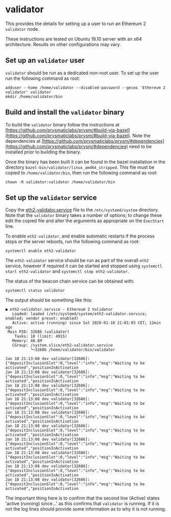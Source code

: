 # validator

This provides the details for setting up a user to run an Ethereum 2 `validator` node.

These instructions are tested on Ubuntu 19.10 server with an x64 architecture.  Results on other configurations may vary.

## Set up an `validator` user

`validator` should be run as a dedicated non-root user.  To set up the user run the following command as root:

```
adduser --home /home/validator --disabled-password --gecos 'Ethereum 2 validator' validator
mkdir /home/validator/bin
```

## Build and install the `validator` binary

To build the `validator` binary follow the instructions at [https://github.com/prysmaticlabs/prysm/#build-via-bazel](https://github.com/prysmaticlabs/prysm/#build-via-bazel).  Note the dependencies at [https://github.com/prysmaticlabs/prysm/#dependencies](https://github.com/prysmaticlabs/prysm/#dependencies) need to be installed prior to building the binary.

Once the binary has been built it can be found in the bazel installation in the directory `bazel-bin/validator/linux_amd64_stripped`.  This file must be copied to `/home/validator/bin`, then run the following command as root:

```
chown -R validator:validator /home/validator/bin
```

## Set up the `validator` service

Copy the [eth2-validator.service](eth2-validator.service) file to the `/etc/systemd/system` directory.  Note that the `validator` binary takes a number of options; to change these edit the copied file and alter the arguments as appropriate on the `ExecStart` line.

To enable `eth2-validator`, and enable automatic restarts if the process stops or the server reboots, run the following command as root:

```
systemctl enable eth2-validator
```

The `eth2-validator` service should be run as part of the overall `eth2` service, however if required it can be started and stopped using `systemctl start eth2-validator` and `systemctl stop eth2-validator`.
  
The status of the beacon chain service can be obtained with:

```
systemctl status validator
```

The output should be something like this:

```
● eth2-validator.service - Ethereum 2 Validator
   Loaded: loaded (/etc/systemd/system/eth2-validator.service; enabled; vendor preset: enabled)
   Active: active (running) since Sat 2020-01-18 21:01:03 CET; 12min ago
 Main PID: 32686 (validator)
    Tasks: 18 (limit: 4915)
   Memory: 48.6M
   CGroup: /system.slice/eth2-validator.service
           └─32686 /home/validator/bin/validator

Jan 18 21:13:08 dev validator[32686]: {"depositInclusionSlot":0,"level":"info","msg":"Waiting to be activated","positionInActivation
Jan 18 21:13:08 dev validator[32686]: {"depositInclusionSlot":0,"level":"info","msg":"Waiting to be activated","positionInActivation
Jan 18 21:13:08 dev validator[32686]: {"depositInclusionSlot":0,"level":"info","msg":"Waiting to be activated","positionInActivation
Jan 18 21:13:08 dev validator[32686]: {"depositInclusionSlot":0,"level":"info","msg":"Waiting to be activated","positionInActivation
Jan 18 21:13:08 dev validator[32686]: {"depositInclusionSlot":0,"level":"info","msg":"Waiting to be activated","positionInActivation
Jan 18 21:13:08 dev validator[32686]: {"depositInclusionSlot":0,"level":"info","msg":"Waiting to be activated","positionInActivation
Jan 18 21:13:08 dev validator[32686]: {"depositInclusionSlot":0,"level":"info","msg":"Waiting to be activated","positionInActivation
Jan 18 21:13:08 dev validator[32686]: {"depositInclusionSlot":0,"level":"info","msg":"Waiting to be activated","positionInActivation
Jan 18 21:13:08 dev validator[32686]: {"depositInclusionSlot":0,"level":"info","msg":"Waiting to be activated","positionInActivation
Jan 18 21:13:08 dev validator[32686]: {"depositInclusionSlot":0,"level":"info","msg":"Waiting to be activated","positionInActivation
```

The important thing here is to confirm that the second line (Active) states 'active (running) since...' as this confirms that `validator` is running.  If it is not the log lines should provide some information as to why it is not running.
